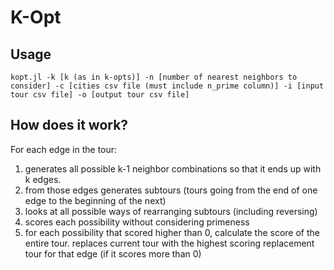 # K-Opt

## Usage

`kopt.jl -k [k (as in k-opts)] -n [number of nearest neighbors to consider] -c [cities csv file (must include n_prime column)] -i [input tour csv file] -o [output tour csv file]`

## How does it work?

For each edge in the tour:
1. generates all possible k-1 neighbor combinations so that it ends up with k edges.
2. from those edges generates subtours (tours going from the end of one edge to the beginning of the next)
3. looks at all possible ways of rearranging subtours (including reversing)
4. scores each possibility without considering primeness
5. for each possibility that scored higher than 0, calculate the score of the entire tour. replaces current tour with the highest scoring replacement tour for that edge (if it scores more than 0)
